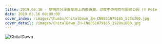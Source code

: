 ```yaml
---
title: 2019.03.16 - 黎明时分薄雾草原上的白斑鹿，印度中央邦坎哈国家公园 (© Pete Oxford/Minden Pictures)
date: 2019.03.16 00:00:00
cover_index: /images/thumbs/ChitalDawn_ZH-CN0851079165_533x300.jpg
cover_detail: /images/ChitalDawn_ZH-CN0851079165_1920x1080.jpg
---
```


![ChitalDawn](/images/ChitalDawn_ZH-CN0851079165_1920x1080.jpg)

